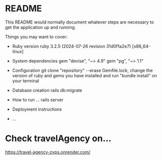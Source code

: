 # README

This README would normally document whatever steps are necessary to get the
application up and running.

Things you may want to cover:

* Ruby version
    ruby 3.2.5 (2024-07-26 revision 31d0f1a2e7) [x86_64-linux]

* System dependencies
    gem "devise", "~> 4.9"
    gem "pg", "~> 1.1"

* Configuration
git clone "repository"
--erase Gemfile.lock, change the version of ruby and gems you have installed and run "bundle install" on your terminal

* Database creation
rails db:migrate

* How to run ...
rails server

* Deployment instructions

* ...
# Check travelAgency on...
https://travel-agency-zyps.onrender.com/